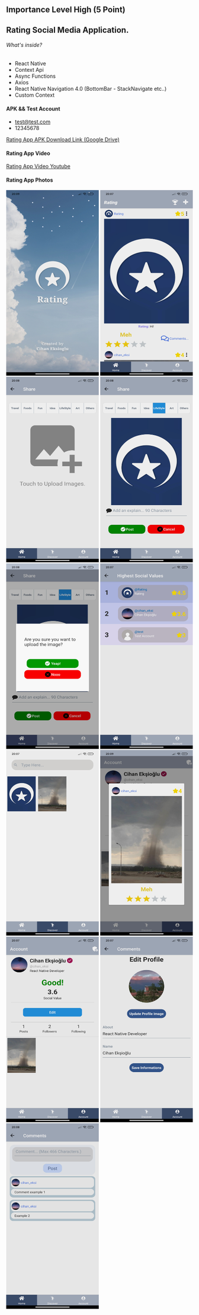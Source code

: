 ## Importance Level High (5 Point) 
## Rating Social Media Application.

###### What's inside?
- React Native
- Context Api
- Async Functions
- Axios
- React Native Navigation 4.0 (BottomBar - StackNavigate etc..)
- Custom Context


#### APK && Test Account

- test@test.com
- 12345678

[Rating App APK Download Link (Google Drive) ](https://drive.google.com/file/d/14puLefPeBwGVUihHQoUrumKueqw7i_uT/view?usp=sharing)

#### Rating App Video

[Rating App Video Youtube](https://www.youtube.com/watch?v=Zp9CaQryaTQ)

#### Rating App Photos


<img src="https://github.com/CihanEksiogluBloo/Rating/blob/main/App%20Images/1.jpg?raw=true" width="250" height="500">
<img src="https://github.com/CihanEksiogluBloo/Rating/blob/main/App%20Images/2.jpg" width="250" height="500">
<img src="https://github.com/CihanEksiogluBloo/Rating/blob/main/App%20Images/3.jpg" width="250" height="500">
<img src="https://github.com/CihanEksiogluBloo/Rating/blob/main/App%20Images/4.jpg" width="250" height="500">
<img src="https://github.com/CihanEksiogluBloo/Rating/blob/main/App%20Images/4.5%20.jpg" width="250" height="500">
<img src="https://github.com/CihanEksiogluBloo/Rating/blob/main/App%20Images/5.jpg" width="250" height="500">
<img src="https://github.com/CihanEksiogluBloo/Rating/blob/main/App%20Images/6.jpg" width="250" height="500">
<img src="https://github.com/CihanEksiogluBloo/Rating/blob/main/App%20Images/7.jpg" width="250" height="500">
<img src="https://github.com/CihanEksiogluBloo/Rating/blob/main/App%20Images/8.jpg" width="250" height="500">
<img src="https://github.com/CihanEksiogluBloo/Rating/blob/main/App%20Images/9.jpg" width="250" height="500">
<img src="https://github.com/CihanEksiogluBloo/Rating/blob/main/App%20Images/1624208977270.jpg" width="250" height="500">



